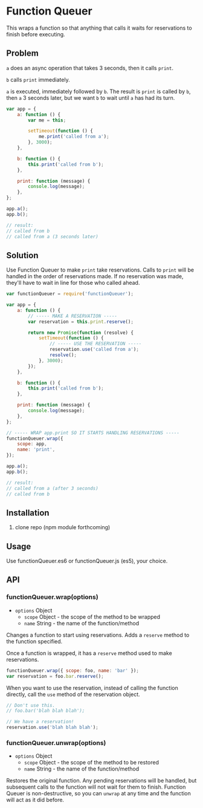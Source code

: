 # Function Queuer

This wraps a function so that anything that calls it waits for reservations to finish before executing.

## Problem

`a` does an async operation that takes 3 seconds, then it calls `print`.

`b` calls `print` immediately.

`a` is executed, immediately followed by `b`.  The result is `print` is called by `b`, then `a` 3 seconds later, but we want `b` to wait until `a` has had its turn.

```js
var app = {
    a: function () {
        var me = this;

        setTimeout(function () {
            me.print('called from a');
        }, 3000);
    },

    b: function () {
        this.print('called from b');
    },

    print: function (message) {
        console.log(message);
    },
};

app.a();
app.b();

// result:
// called from b
// called from a (3 seconds later)
```

## Solution

Use Function Queuer to make `print` take reservations.  Calls to `print` will be handled in the order of reservations made.  If no reservation was made, they'll have to wait in line for those who called ahead.

```js
var functionQueuer = require('functionQueuer');

var app = {
    a: function () {
        // ----- MAKE A RESERVATION -----
        var reservation = this.print.reserve();

        return new Promise(function (resolve) {
            setTimeout(function () {
                // ----- USE THE RESERVATION -----
                reservation.use('called from a');
                resolve();
            }, 3000);
        });
    },

    b: function () {
        this.print('called from b');
    },

    print: function (message) {
        console.log(message);
    },
};

// ----- WRAP app.print SO IT STARTS HANDLING RESERVATIONS -----
functionQueuer.wrap({
    scope: app,
    name: 'print',
});

app.a();
app.b();

// result:
// called from a (after 3 seconds)
// called from b
```

## Installation

1. clone repo (npm module forthcoming)

## Usage

Use functionQueuer.es6 or functionQueuer.js (es5), your choice.

## API

### functionQueuer.wrap(options)
* `options` Object
    * `scope` Object - the scope of the method to be wrapped
    * `name` String - the name of the function/method

Changes a function to start using reservations.  Adds a `reserve` method to the function specified.

Once a function is wrapped, it has a `reserve` method used to make reservations.

```js
functionQueuer.wrap({ scope: foo, name: 'bar' });
var reservation = foo.bar.reserve();
```

When you want to use the reservation, instead of calling the function directly, call the `use` method of the reservation object.

```js
// Don't use this.
// foo.bar('blah blah blah');

// We have a reservation!
reservation.use('blah blah blah');
```

### functionQueuer.unwrap(options)
* `options` Object
    * `scope` Object - the scope of the method to be restored
    * `name` String - the name of the function/method

Restores the original function.  Any pending reservations will be handled, but subsequent calls to the function will not wait for them to finish.  Function Queuer is non-destructive, so you can `unwrap` at any time and the function will act as it did before.
